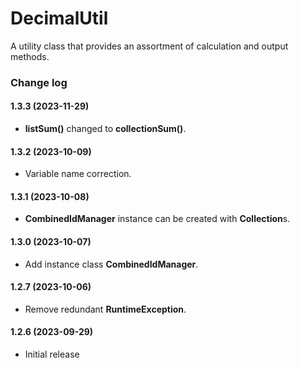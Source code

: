 # DecimalUtil
A utility class that provides an assortment of calculation and output methods.

### Change log

#### 1.3.3 (2023-11-29)
*	**listSum()** changed to **collectionSum()**.

#### 1.3.2 (2023-10-09)
*	Variable name correction.

#### 1.3.1 (2023-10-08)
*	**CombinedIdManager** instance can be created with **Collection**s.

#### 1.3.0 (2023-10-07)
*	Add instance class **CombinedIdManager**.

#### 1.2.7 (2023-10-06)
*	Remove redundant **RuntimeException**.

#### 1.2.6 (2023-09-29)
*	Initial release
